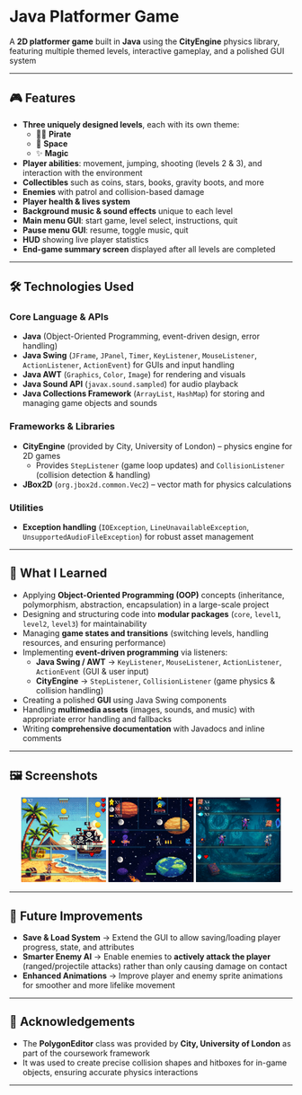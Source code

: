 # Java Platformer Game

A **2D platformer game** built in **Java** using the **CityEngine** physics library, featuring multiple themed levels, 
interactive gameplay, and a polished GUI system

---

## 🎮 Features

- **Three uniquely designed levels**, each with its own theme:
  - 🏴‍☠️ **Pirate**
  - 🚀 **Space**
  - ✨ **Magic**
- **Player abilities**: movement, jumping, shooting (levels 2 & 3), and interaction with the environment
- **Collectibles** such as coins, stars, books, gravity boots, and more
- **Enemies** with patrol and collision-based damage
- **Player health & lives system**
- **Background music & sound effects** unique to each level
- **Main menu GUI**: start game, level select, instructions, quit
- **Pause menu GUI**: resume, toggle music, quit
- **HUD** showing live player statistics
- **End-game summary screen** displayed after all levels are completed

---

## 🛠️ Technologies Used

### Core Language & APIs
- **Java** (Object-Oriented Programming, event-driven design, error handling)
- **Java Swing** (`JFrame`, `JPanel`, `Timer`, `KeyListener`, `MouseListener`, `ActionListener`, `ActionEvent`) for GUIs and input handling
- **Java AWT** (`Graphics`, `Color`, `Image`) for rendering and visuals
- **Java Sound API** (`javax.sound.sampled`) for audio playback
- **Java Collections Framework** (`ArrayList`, `HashMap`) for storing and managing game objects and sounds

### Frameworks & Libraries
- **CityEngine** (provided by City, University of London) – physics engine for 2D games
  - Provides `StepListener` (game loop updates) and `CollisionListener` (collision detection & handling)
- **JBox2D** (`org.jbox2d.common.Vec2`) – vector math for physics calculations

### Utilities
- **Exception handling** (`IOException`, `LineUnavailableException`, `UnsupportedAudioFileException`) for robust asset management

---

## 📖 What I Learned

- Applying **Object-Oriented Programming (OOP)** concepts (inheritance, polymorphism, abstraction, encapsulation) in a large-scale project
- Designing and structuring code into **modular packages** (`core`, `level1`, `level2`, `level3`) for maintainability
- Managing **game states and transitions** (switching levels, handling resources, and ensuring performance)
- Implementing **event-driven programming** via listeners:
  - **Java Swing / AWT** → `KeyListener`, `MouseListener`, `ActionListener`, `ActionEvent` (GUI & user input)
  - **CityEngine** → `StepListener`, `CollisionListener` (game physics & collision handling)
- Creating a polished **GUI** using Java Swing components
- Handling **multimedia assets** (images, sounds, and music) with appropriate error handling and fallbacks
- Writing **comprehensive documentation** with Javadocs and inline comments

---

## 🖼️ Screenshots

<p align="center">
  <img src="docs/screenshots/level1.png" alt="Level 1" width="30%"/>
  <img src="docs/screenshots/level2.png" alt="Level 2" width="30%"/>
  <img src="docs/screenshots/level3.png" alt="Level 3" width="30%"/>
</p>

--- 

## 📌 Future Improvements

- **Save & Load System** → Extend the GUI to allow saving/loading player progress, state, and attributes
- **Smarter Enemy AI** → Enable enemies to **actively attack the player** (ranged/projectile attacks) rather than only causing damage on contact
- **Enhanced Animations** → Improve player and enemy sprite animations for smoother and more lifelike movement

---

## 🙏 Acknowledgements

- The **PolygonEditor** class was provided by **City, University of London** as part of the coursework framework
- It was used to create precise collision shapes and hitboxes for in-game objects, ensuring accurate physics interactions

---